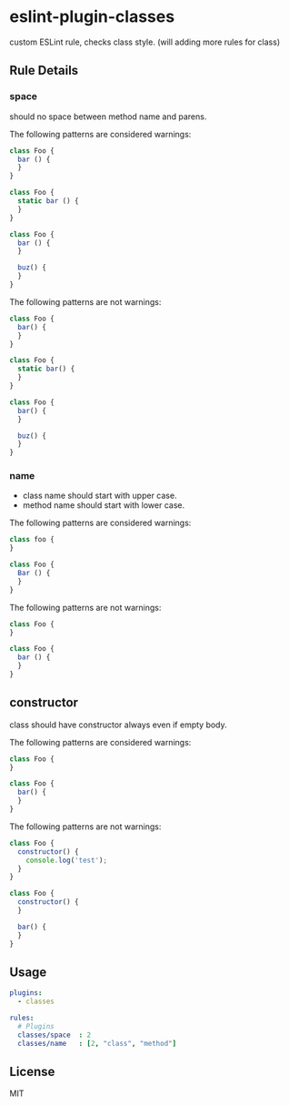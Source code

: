 # eslint-plugin-classes

custom ESLint rule, checks class style.
(will adding more rules for class)

## Rule Details

### space

should no space between method name and parens.

The following patterns are considered warnings:

```js
class Foo {
  bar () {
  }
}

class Foo {
  static bar () {
  }
}

class Foo {
  bar () {
  }

  buz() {
  }
}
```

The following patterns are not warnings:

```js
class Foo {
  bar() {
  }
}

class Foo {
  static bar() {
  }
}

class Foo {
  bar() {
  }

  buz() {
  }
}
```

### name

- class name should start with upper case.
- method name should start with lower case.

The following patterns are considered warnings:

```js
class foo {
}

class Foo {
  Bar () {
  }
}
```

The following patterns are not warnings:

```js
class Foo {
}

class Foo {
  bar () {
  }
}
```

## constructor

class should have constructor always even if empty body.

The following patterns are considered warnings:

```js
class Foo {
}

class Foo {
  bar() {
  }
}
```

The following patterns are not warnings:

```js
class Foo {
  constructor() {
    console.log('test');
  }
}

class Foo {
  constructor() {
  }

  bar() {
  }
}
```

## Usage

```yaml
plugins:
  - classes

rules:
  # Plugins
  classes/space  : 2
  classes/name   : [2, "class", "method"]
```

## License

MIT
